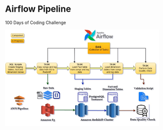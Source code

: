 # Airflow Pipeline
100 Days of Coding Challenge

![AWS Data Pipeline orchestration using Apache Airflow](Airflow-AWS_data_pipeline.jpg)
